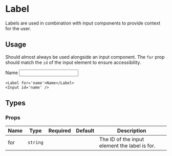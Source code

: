 <script>
import Label from '$lib/components/Label.svelte'
import Input from '$lib/components/Input.svelte'
import DocsExample from '$lib/components/utils/DocsExample.svelte'
</script>

# Label

Labels are used in combination with input components to provide context for the user.

## Usage

Should almost always be used alongside an input component. The `for` prop should match the `id` of the input element to ensure accessibility.

<DocsExample>
  <Label for='name'>Name</Label>
  <Input id='name' />
</DocsExample>

```svelte
<Label for='name'>Name</Label>
<Input id='name' />
```

## Types

### Props

| Name | Type     | Required | Default | Description                                   |
| ---- | -------- | :------: | ------- | --------------------------------------------- |
| for  | `string` |          |         | The ID of the input element the label is for. |
